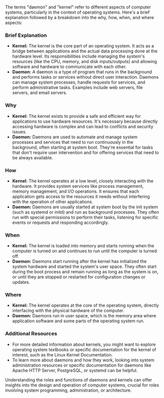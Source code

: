 
The terms "daemon" and "kernel" refer to different aspects of computer systems, particularly in the context of operating systems. Here's a brief explanation followed by a breakdown into the why, how, when, and where aspects:

### Brief Explanation

- **Kernel:** The kernel is the core part of an operating system. It acts as a bridge between applications and the actual data processing done at the hardware level. Its responsibilities include managing the system's resources (like the CPU, memory, and disk inputs/outputs) and allowing software and hardware to communicate with each other.
- **Daemon:** A daemon is a type of program that runs in the background and performs tasks or services without direct user interaction. Daemons can manage system processes, handle requests for services, and perform administrative tasks. Examples include web servers, file servers, and email servers.

### Why

- **Kernel:** The kernel exists to provide a safe and efficient way for applications to use hardware resources. It's necessary because directly accessing hardware is complex and can lead to conflicts and security issues.
- **Daemon:** Daemons are used to automate and manage system processes and services that need to run continuously in the background, often starting at system boot. They're essential for tasks that don't require user intervention and for offering services that need to be always available.

### How

- **Kernel:** The kernel operates at a low level, closely interacting with the hardware. It provides system services like process management, memory management, and I/O operations. It ensures that each application gets access to the resources it needs without interfering with the operation of other applications.
- **Daemon:** Daemons are usually started at system boot by the init system (such as systemd or initd) and run as background processes. They often run with special permissions to perform their tasks, listening for specific events or requests and responding accordingly.

### When

- **Kernel:** The kernel is loaded into memory and starts running when the computer is turned on and continues to run until the computer is turned off.
- **Daemon:** Daemons start running after the kernel has initialized the system hardware and started the system's user space. They often start during the boot process and remain running as long as the system is on, or until they are stopped or restarted for configuration changes or updates.

### Where

- **Kernel:** The kernel operates at the core of the operating system, directly interfacing with the physical hardware of the computer.
- **Daemon:** Daemons run in user space, which is the memory area where application software and some parts of the operating system run.

### Additional Resources

- For more detailed information about kernels, you might want to explore operating system textbooks or specific documentation for the kernel of interest, such as the Linux Kernel Documentation.
- To learn more about daemons and how they work, looking into system administration resources or specific documentation for daemons like Apache HTTP Server, PostgreSQL, or systemd can be helpful.

Understanding the roles and functions of daemons and kernels can offer insights into the design and operation of computer systems, crucial for roles involving system programming, administration, or architecture.